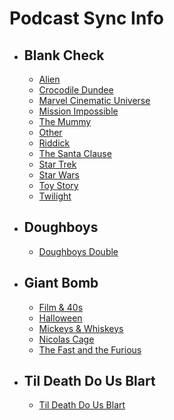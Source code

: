 # Podcast Sync Info

- ## Blank Check
  - [Alien](Blank%20Check/Alien.md)
  - [Crocodile Dundee](Blank%20Check/Crocodile%20Dundee.md)
  - [Marvel Cinematic Universe](Blank%20Check/MCU.md)
  - [Mission Impossible](Blank%20Check/Mission%20Impossible.md)
  - [The Mummy](Blank%20Check/The%20Mummy.md)
  - [Other](Blank%20Check/Other.md)
  - [Riddick](Blank%20Check/Riddick.md)
  - [The Santa Clause](Blank%20Check/The%20Santa%20Clause.md)
  - [Star Trek](Blank%20Check/Star%20Trek.md)
  - [Star Wars](Blank%20Check/Star%20Wars.md)
  - [Toy Story](Blank%20Check/Toy%20Story.md)
  - [Twilight](Blank%20Check/Twilight.md)
- ## Doughboys
  - [Doughboys Double](Doughboys/Doughboys%20Double.md)
- ## Giant Bomb
  - [Film & 40s](Giant%20Bomb/Film%20&%2040s.md)
  - [Halloween](Giant%20Bomb/Halloween.md)
  - [Mickeys & Whiskeys](Giant%20Bomb/Mickeys%20&%20Whiskeys.md)
  - [Nicolas Cage](Giant%20Bomb/Nicolas%20Cage.md)
  - [The Fast and the Furious](Giant%20Bomb/The%20Fast%20and%20the%20Furious.md)
- ## Til Death Do Us Blart
  - [Til Death Do Us Blart](Til%20Death%20Do%20Us%20Blart/Til%20Death%20Do%20Us%20Blart.md)
